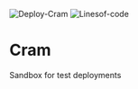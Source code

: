 ![Deploy-Cram](https://github.com/philemonnwanne/cram/actions/workflows/terraform.yml/badge.svg) ![Linesof-code](https://img.shields.io/tokei/lines/github/philemonnwanne/cram)


<!-- ![Deploy-Cram-Event](https://github.com/philemonnwanne/cram/actions/workflows/terraform.yml/badge.svg?event=push)

![Deploy-Cram-Status](https://github.com/philemonnwanne/cram/actions/workflows/terraform.yml/badge.svg?branch=main) -->

# Cram

Sandbox for test deployments

